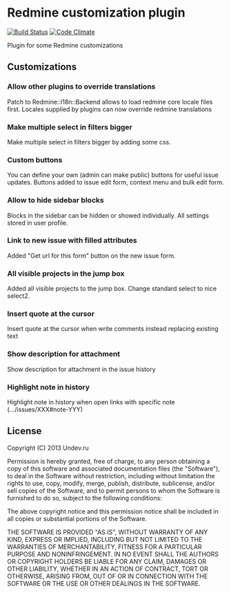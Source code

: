 # Redmine customization plugin

[![Build Status](https://travis-ci.org/Undev/redmine_customize.png)](https://travis-ci.org/Undev/redmine_customize)
[![Code Climate](https://codeclimate.com/github/Undev/redmine_customize.png)](https://codeclimate.com/github/Undev/redmine_customize)

Plugin for some Redmine customizations

## Customizations

### Allow other plugins to override translations

Patch to Redmine::I18n::Backend allows to load redmine core locale files first.
Locales supplied by plugins can now override redmine translations

### Make multiple select in filters bigger

Make multiple select in filters bigger by adding some css.

### Custom buttons

You can define your own (admin can make public) buttons for useful issue updates.
Buttons added to issue edit form, context menu and bulk edit form.

### Allow to hide sidebar blocks

Blocks in the sidebar can be hidden or showed individually.
All settings stored in user profile.

### Link to new issue with filled attributes

Added "Get url for this form" button on the new issue form.

### All visible projects in the jump box

Added all visible projects to the jump box. Change standard select to nice select2.

### Insert quote at the cursor

Insert quote at the cursor when write comments instead replacing existing text

### Show description for attachment

Show description for attachment in the issue history

### Highlight note in history

Highlight note in history when open links with specific note (.../issues/XXX#note-YYY)

## License

Copyright (C) 2013 Undev.ru

Permission is hereby granted, free of charge, to any person obtaining a copy of this software and associated documentation files (the "Software"), to deal in the Software without restriction, including without limitation the rights to use, copy, modify, merge, publish, distribute, sublicense, and/or sell copies of the Software, and to permit persons to whom the Software is furnished to do so, subject to the following conditions:

The above copyright notice and this permission notice shall be included in all copies or substantial portions of the Software.

THE SOFTWARE IS PROVIDED "AS IS", WITHOUT WARRANTY OF ANY KIND, EXPRESS OR IMPLIED, INCLUDING BUT NOT LIMITED TO THE WARRANTIES OF MERCHANTABILITY, FITNESS FOR A PARTICULAR PURPOSE AND NONINFRINGEMENT. IN NO EVENT SHALL THE AUTHORS OR COPYRIGHT HOLDERS BE LIABLE FOR ANY CLAIM, DAMAGES OR OTHER LIABILITY, WHETHER IN AN ACTION OF CONTRACT, TORT OR OTHERWISE, ARISING FROM, OUT OF OR IN CONNECTION WITH THE SOFTWARE OR THE USE OR OTHER DEALINGS IN THE SOFTWARE.

